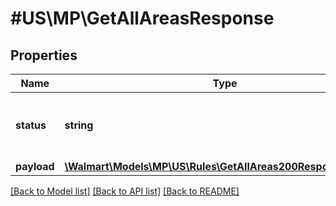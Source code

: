 # #US\MP\GetAllAreasResponse

## Properties

Name | Type | Description | Notes
------------ | ------------- | ------------- | -------------
**status** | **string** | Status of the rule post the rule creation. | [optional]
**payload** | [**\Walmart\Models\MP\US\Rules\GetAllAreas200ResponsePayload**](GetAllAreas200ResponsePayload.md) |  | [optional]


[[Back to Model list]](../) [[Back to API list]](../../Api/US/MP) [[Back to README]](../../README.md)
